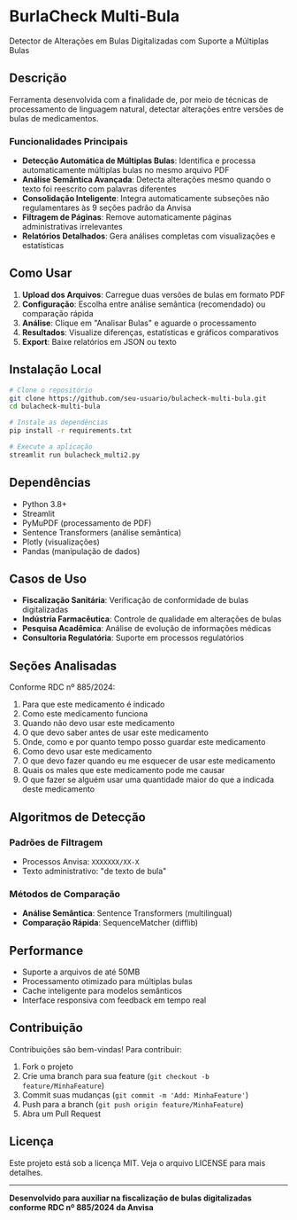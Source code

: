 # BurlaCheck Multi-Bula

Detector de Alterações em Bulas Digitalizadas com Suporte a Múltiplas Bulas

## Descrição

Ferramenta desenvolvida com a finalidade de, por meio de técnicas de processamento de linguagem natural, detectar alterações entre versões de bulas de medicamentos.

### Funcionalidades Principais

- **Detecção Automática de Múltiplas Bulas**: Identifica e processa automaticamente múltiplas bulas no mesmo arquivo PDF
- **Análise Semântica Avançada**: Detecta alterações mesmo quando o texto foi reescrito com palavras diferentes
- **Consolidação Inteligente**: Integra automaticamente subseções não regulamentares às 9 seções padrão da Anvisa
- **Filtragem de Páginas**: Remove automaticamente páginas administrativas irrelevantes
- **Relatórios Detalhados**: Gera análises completas com visualizações e estatísticas

## Como Usar

1. **Upload dos Arquivos**: Carregue duas versões de bulas em formato PDF
2. **Configuração**: Escolha entre análise semântica (recomendado) ou comparação rápida
3. **Análise**: Clique em "Analisar Bulas" e aguarde o processamento
4. **Resultados**: Visualize diferenças, estatísticas e gráficos comparativos
5. **Export**: Baixe relatórios em JSON ou texto

## Instalação Local

```bash
# Clone o repositório
git clone https://github.com/seu-usuario/bulacheck-multi-bula.git
cd bulacheck-multi-bula

# Instale as dependências
pip install -r requirements.txt

# Execute a aplicação
streamlit run bulacheck_multi2.py
```

## Dependências

- Python 3.8+
- Streamlit
- PyMuPDF (processamento de PDF)
- Sentence Transformers (análise semântica)
- Plotly (visualizações)
- Pandas (manipulação de dados)

## Casos de Uso

- **Fiscalização Sanitária**: Verificação de conformidade de bulas digitalizadas
- **Indústria Farmacêutica**: Controle de qualidade em alterações de bulas
- **Pesquisa Acadêmica**: Análise de evolução de informações médicas
- **Consultoria Regulatória**: Suporte em processos regulatórios

## Seções Analisadas

Conforme RDC nº 885/2024:
1. Para que este medicamento é indicado
2. Como este medicamento funciona
3. Quando não devo usar este medicamento
4. O que devo saber antes de usar este medicamento
5. Onde, como e por quanto tempo posso guardar este medicamento
6. Como devo usar este medicamento
7. O que devo fazer quando eu me esquecer de usar este medicamento
8. Quais os males que este medicamento pode me causar
9. O que fazer se alguém usar uma quantidade maior do que a indicada deste medicamento

## Algoritmos de Detecção

### Padrões de Filtragem
- Processos Anvisa: `XXXXXXX/XX-X`
- Texto administrativo: "de texto de bula"

### Métodos de Comparação
- **Análise Semântica**: Sentence Transformers (multilingual)
- **Comparação Rápida**: SequenceMatcher (difflib)

## Performance

- Suporte a arquivos de até 50MB
- Processamento otimizado para múltiplas bulas
- Cache inteligente para modelos semânticos
- Interface responsiva com feedback em tempo real

## Contribuição

Contribuições são bem-vindas! Para contribuir:

1. Fork o projeto
2. Crie uma branch para sua feature (`git checkout -b feature/MinhaFeature`)
3. Commit suas mudanças (`git commit -m 'Add: MinhaFeature'`)
4. Push para a branch (`git push origin feature/MinhaFeature`)
5. Abra um Pull Request

## Licença

Este projeto está sob a licença MIT. Veja o arquivo LICENSE para mais detalhes.

---

**Desenvolvido para auxiliar na fiscalização de bulas digitalizadas conforme RDC nº 885/2024 da Anvisa**
